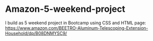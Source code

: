 # Amazon-5-weekend-project
I build as 5 weekend project in Bootcamp using  CSS and HTML page: https://www.amazon.com/BEETRO-Aluminum-Telescoping-Extension-Household/dp/B08DNMYSC9/
